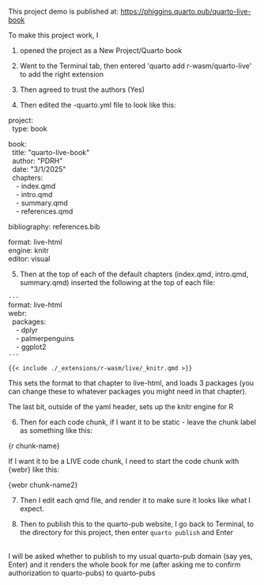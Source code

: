 This project demo is published at:
https://phiggins.quarto.pub/quarto-live-book

To make this project work, I 

1. opened the project as a
New Project/Quarto book

2. Went to the Terminal tab, then entered 'quarto add r-wasm/quarto-live'
to add the right extension

3. Then agreed to trust the authors (Yes)

4. Then edited the -quarto.yml file to look like this:

project:<br>
&nbsp;&nbsp;type: book <br>

book: <br>
&nbsp;&nbsp;title: "quarto-live-book" <br>
&nbsp;&nbsp;author: "PDRH" <br>
&nbsp;&nbsp;date: "3/1/2025" <br>
&nbsp;&nbsp;chapters: <br>
&nbsp;&nbsp;&nbsp;&nbsp;- index.qmd <br>
&nbsp;&nbsp;&nbsp;&nbsp;- intro.qmd <br>
&nbsp;&nbsp;&nbsp;&nbsp;- summary.qmd <br>
&nbsp;&nbsp;&nbsp;&nbsp;- references.qmd <br>

bibliography: references.bib <br>

format: live-html <br>
engine: knitr <br>
editor: visual <br>

5. Then at the top of each of the default chapters
(index.qmd, intro.qmd, summary.qmd) inserted the following at the top of each file:

`---` <br>
format: live-html <br>
webr: <br>
&nbsp;&nbsp;packages: <br>
&nbsp;&nbsp;&nbsp;&nbsp;- dplyr <br>
&nbsp;&nbsp;&nbsp;&nbsp;- palmerpenguins <br>
&nbsp;&nbsp;&nbsp;&nbsp;- ggplot2 <br>
`---` <br>

`{{< include ./_extensions/r-wasm/live/_knitr.qmd >}}`

This sets the format to that chapter to live-html, and loads 3 packages (you can change these to whatever packages you might need in that chapter).

The last bit, outside of the yaml header, sets up the knitr engine for R

6. Then for each code chunk,
if I want it to be static - leave the chunk label as something like this:

{r chunk-name}

If I want it to be a LIVE code chunk, I need to start the code chunk with {webr}
like this:

{webr chunk-name2}


7. Then I edit each qmd file, and render it to make sure it looks like what I expect.

8. Then to publish this to the quarto-pub website,
I go back to Terminal, to the directory for this project,
then enter `quarto publish` and Enter
<br>
I will be asked whether to publish to my usual quarto-pub domain
(say yes, Enter)
and it renders the whole book for me (after asking me to confirm authorization to quarto-pubs)
to quarto-pubs

